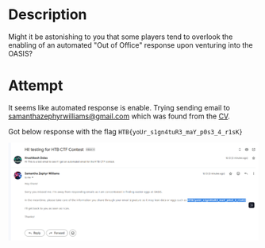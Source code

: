 # Description

Might it be astonishing to you that some players tend to overlook the enabling of an automated "Out of Office" response upon venturing into the OASIS?

# Attempt

It seems like automated response is enable. Trying sending email to samanthazephyrwilliams@gmail.com which was found from the [CV](https://drive.google.com/file/d/1n0kXyt49Qxf-jdGB7CSgP6wlIJKhz9Pj/view).

Got below response with the flag `HTB{yoUr_s1gn4tuR3_maY_p0s3_4_r1sK}`

![](Pasted%20image%2020241202161429.png)